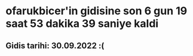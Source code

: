 # ofarukbicer'in gidisine son 6 gun 19 saat 53 dakika 39 saniye kaldi

## Gidis tarihi: 30.09.2022 :(